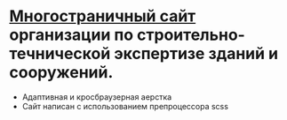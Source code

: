 # [Многостраничный сайт](https://github.com/K0BUT/Dreadful-House.git) организации по строительно-течнической экспертизе зданий и сооружений.

- Адаптивная и кросбраузерная аерстка
- Сайт написан с использованием препроцессора scss
